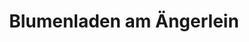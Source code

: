 ---
title: "Blumenladen am Ängerlein"
url: /heinersreuth/blumenladen-am-aengerlein/
shop: Blumen
---